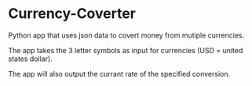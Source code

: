 # Currency-Coverter

Python app that uses json data to covert money from mutiple currencies.

The app takes the 3 letter symbols as input for currencies (USD = united states dollar).

The app will also output the currant rate of the specified conversion.
